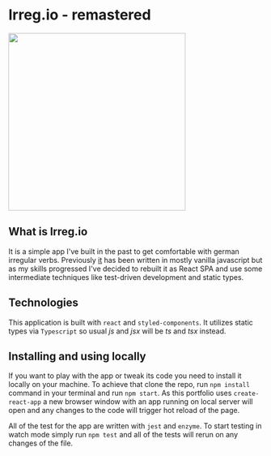 # Irreg.io - remastered

<img src="https://raw.github.com/d-ivashchuk/irregio-react/master/screenshots/irregio.gif" width="350" />

## What is Irreg.io

It is a simple app I've built in the past to get comfortable with german irregular verbs. Previously [it](https://github.com/d-ivashchuk/irreg.io) has been written in mostly vanilla javascript but as my skills progressed I've decided to rebuilt it as React SPA and use some intermediate techniques like test-driven development and static types.

## Technologies

This application is built with `react` and `styled-components`. It utilizes static types via `Typescript` so usual _js_ and _jsx_ will be _ts_ and _tsx_ instead.

## Installing and using locally

If you want to play with the app or tweak its code you need to install it locally on your machine. To achieve that clone the repo, run `npm install` command in your terminal and run `npm start`. As this portfolio uses `create-react-app` a new browser window with an app running on local server will open and any changes to the code will trigger hot reload of the page.

All of the test for the app are written with `jest` and `enzyme`. To start testing in watch mode simply run `npm test` and all of the tests will rerun on any changes of the file.
